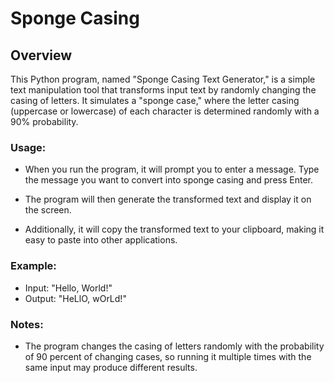 # Sponge Casing 

## Overview

This Python program, named "Sponge Casing Text Generator," is a simple text manipulation tool that transforms input text by randomly changing the casing of letters. It simulates a "sponge case," where the letter casing (uppercase or lowercase) of each character is determined randomly with a 90% probability.

### **Usage**:

   - When you run the program, it will prompt you to enter a message. Type the message you want to convert into sponge casing and press Enter.

   - The program will then generate the transformed text and display it on the screen.

   - Additionally, it will copy the transformed text to your clipboard, making it easy to paste into other applications.

### **Example**:

   - Input: "Hello, World!"
   - Output: "HeLlO, wOrLd!"

### **Notes**:

   - The program changes the casing of letters randomly with the probability of 90 percent of changing cases, so running it multiple times with the same input may produce different results.

